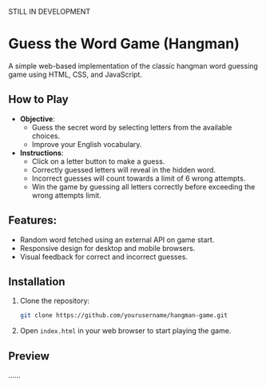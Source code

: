 STILL IN DEVELOPMENT
# Guess the Word Game (Hangman)

A simple web-based implementation of the classic hangman word guessing game using HTML, CSS, and JavaScript.

## How to Play

- **Objective**:
  - Guess the secret word by selecting letters from the available choices.
  - Improve your English vocabulary.
- **Instructions**:
  - Click on a letter button to make a guess.
  - Correctly guessed letters will reveal in the hidden word.
  - Incorrect guesses will count towards a limit of 6 wrong attempts.
  - Win the game by guessing all letters correctly before exceeding the wrong attempts limit.

## Features:
- Random word fetched using an external API on game start.
- Responsive design for desktop and mobile browsers.
- Visual feedback for correct and incorrect guesses.
  
## Installation
1. Clone the repository:
   ```bash
   git clone https://github.com/yourusername/hangman-game.git
   ```
2. Open `index.html` in your web browser to start playing the game.

## Preview

......
